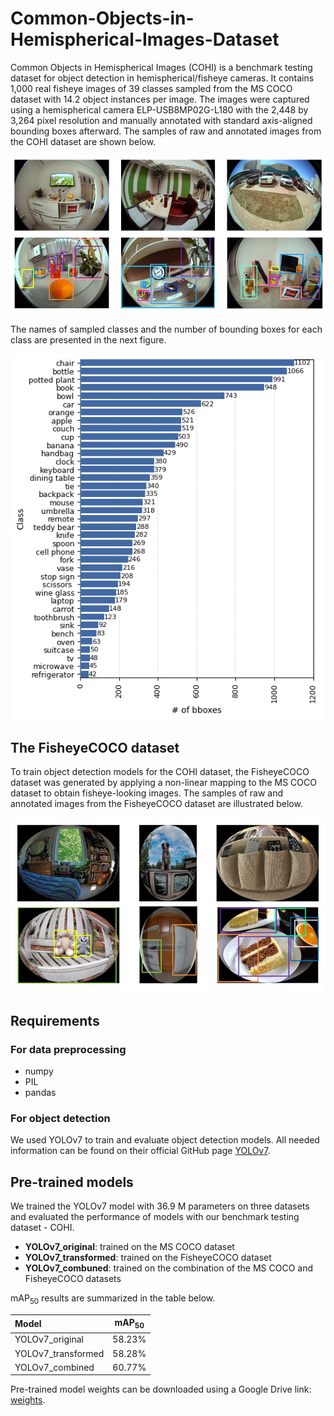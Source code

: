 # Common-Objects-in-Hemispherical-Images-Dataset
Common Objects in Hemispherical Images (COHI) is a benchmark testing dataset for object detection in hemispherical/fisheye cameras. It contains 1,000 real fisheye images of 39 classes sampled from the MS COCO dataset with 14.2 object instances per image. The images were captured using a hemispherical camera ELP-USB8MP02G-L180 with the 2,448 by 3,264 pixel resolution and manually annotated with standard axis-aligned bounding boxes afterward. The samples of raw and annotated images from the COHI dataset are shown below.

<img src="https://github.com/IS2AI/Common-Objects-in-Hemispherical-Images-Dataset/blob/main/figures/COHI_samples.PNG" width="750">

The names of sampled classes and the number of bounding boxes for each class are presented in the next figure.

<img src="https://github.com/IS2AI/Common-Objects-in-Hemispherical-Images-Dataset/blob/main/figures/class_distribution.png" width="500">

## The FisheyeCOCO dataset
To train object detection models for the COHI dataset, the FisheyeCOCO dataset was generated by applying a non-linear mapping to the MS COCO dataset to obtain fisheye-looking images. The samples of raw and annotated images from the FisheyeCOCO dataset are illustrated below.

<img src="https://github.com/IS2AI/Common-Objects-in-Hemispherical-Images-Dataset/blob/main/figures/FisheyeCOCO_samples.PNG" width="750">

## Requirements
### For data preprocessing
* numpy
* PIL
* pandas

### For object detection
We used YOLOv7 to train and evaluate object detection models. All needed information can be found on their official GitHub page 
[YOLOv7](https://github.com/WongKinYiu/yolov7). 

## Pre-trained models
We trained the YOLOv7 model with 36.9 M parameters on three datasets and evaluated the performance of models with our benchmark testing dataset - COHI.

- **YOLOv7_original**: trained on the MS COCO dataset
- **YOLOv7_transformed**: trained on the FisheyeCOCO dataset
- **YOLOv7_combuned**: trained on the combination of the MS COCO and FisheyeCOCO datasets

mAP<sub>50</sub> results are summarized in the table below.

| Model | mAP<sub>50</sub> |
| :-- | :-: |
| YOLOv7_original | 58.23% |
| YOLOv7_transformed | 58.28% |
| YOLOv7_combined | 60.77% |

Pre-trained model weights can be downloaded using a Google Drive link: [weights](https://drive.google.com/drive/folders/1bbVMCXfXj-eeYIY0EtAhdcf2BP6-Iz6N?usp=sharing).
